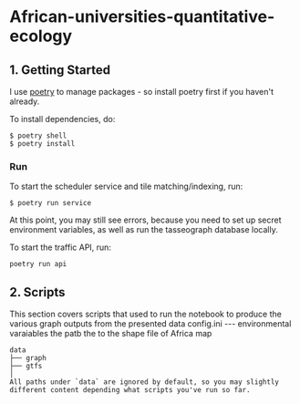 #  African-universities-quantitative-ecology

## 1. Getting Started

 I use [poetry](https://python-poetry.org/) to manage packages - so install poetry first if you haven't already.

To install dependencies, do:

```
$ poetry shell
$ poetry install
```

 
### Run

To start the scheduler service and tile matching/indexing, run:
```
$ poetry run service
```

At this point, you may still see errors, because you need to set up secret environment variables, as well as run the tasseograph database locally.

To start the traffic API, run:
```
poetry run api
``` 

## 2. Scripts
This section covers scripts that used to run the notebook to produce the various graph  outputs  from the presented data
config.ini --- environmental varaiables 
	the patb the to the shape file of Africa map
 
```
data
├── graph
├── gtfs
│   
All paths under `data` are ignored by default, so you may slightly different content depending what scripts you've run so far.


 